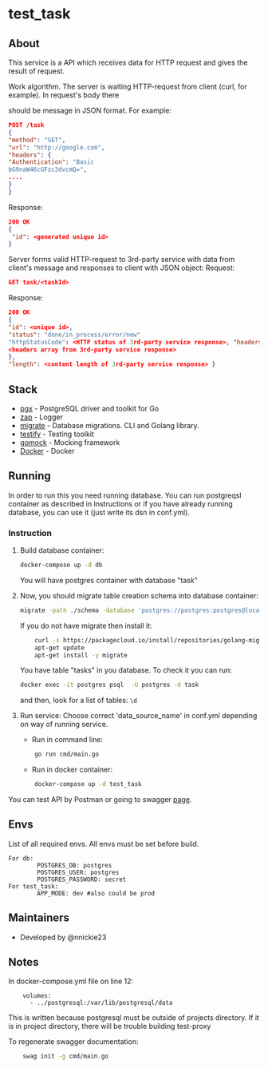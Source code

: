 # test_task

## About

This service is a API which receives data for HTTP request and gives the result of request.

Work algorithm.
The server is waiting HTTP-request from client (curl, for example). In request's body there

should be message in JSON format. For example:

```json
POST /task
{
"method": "GET",
"url": "http://google.com",
"headers": {
"Authentication": "Basic
bG9naW46cGFzc3dvcmQ=",
....
}
}
```

Response:

```json
200 OK
{
 "id": <generated unique id>
}
```

Server forms valid HTTP-request to 3rd-party service with data from client's message and responses to client with JSON object:
Request:

```json
GET task/<taskId>
```

Response:

```json
200 OK
{
"id": <unique id>,
"status": "done/in_process/error/new"
"httpStatusCode": <HTTP status of 3rd-party service response>, "headers": {
<headers array from 3rd-party service response>
},
"length": <content length of 3rd-party service response> }
```

## Stack

- [pgx](https://github.com/jackc/pgx) - PostgreSQL driver and toolkit for Go
- [zap](https://github.com/uber-go/zap) - Logger
- [migrate](https://github.com/golang-migrate/migrate) - Database migrations. CLI and Golang library.
- [testify](https://github.com/stretchr/testify) - Testing toolkit
- [gomock](https://github.com/golang/mock) - Mocking framework
- [Docker](https://www.docker.com/) - Docker

## Running

In order to run this you need running database. You can run postgreqsl container as described in Instructions or if you have already running database, you can use it (just write its dsn in conf.yml).

### Instruction

1. Build database container:

   ```bash
   docker-compose up -d db
   ```

   You will have postgres container with database "task"

2. Now, you should migrate table creation schema into database container:

   ```bash
   migrate -path ./schema -database 'postgres://postgres:postgres@localhost:5432/task?sslmode=disable' up
   ```

   If you do not have migrate then install it:

   ```bash
       curl -s https://packagecloud.io/install/repositories/golang-migrate/migrate/script.deb.sh | sudo bash
       apt-get update
       apt-get install -y migrate
   ```

   You have table "tasks" in you database. To check it you can run:

   ```bash
   docker exec -it postgres psql  -U postgres -d task
   ```

   and then, look for a list of tables: `\d`

3. Run service:
   Choose correct 'data_source_name' in conf.yml depending on way of running service.

   - Run in command line:

   ```bash
       go run cmd/main.go
   ```

   - Run in docker container:

   ```bash
       docker-compose up -d test_task
   ```

You can test API by Postman or going to swagger [page](http://localhost:8000/documentation/index.html).

## Envs

List of all required envs. All envs must be set before build.

```docker
For db:
        POSTGRES_DB: postgres
        POSTGRES_USER: postgres
        POSTGRES_PASSWORD: secret
For test_task:
        APP_MODE: dev #also could be prod

```

## Maintainers

- Developed by @nnickie23

## Notes

In docker-compose.yml file on line 12:

```docker
    volumes:
      - ../postgresql:/var/lib/postgresql/data
```

This is written because postgresql must be outside of projects directory. If it is in project directory, there will be trouble building test-proxy

To regenerate swagger documentation:

```bash
    swag init -g cmd/main.go
```
